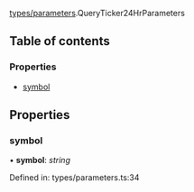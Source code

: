 [types/parameters](../modules/Module:-types/parameters).QueryTicker24HrParameters

## Table of contents

### Properties

- [symbol](./Interface:-QueryTicker24HrParameters#symbol)

## Properties

### symbol

• **symbol**: *string*

Defined in: types/parameters.ts:34
